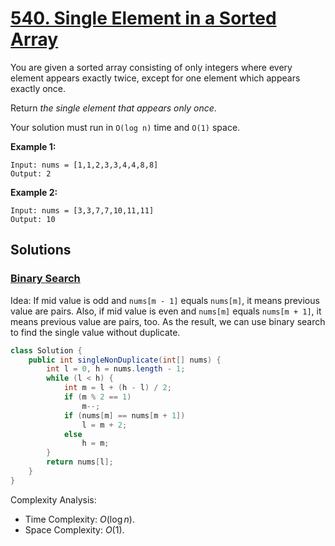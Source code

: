 # [540. Single Element in a Sorted Array](https://leetcode.com/problems/single-element-in-a-sorted-array/)

You are given a sorted array consisting of only integers where every element appears exactly twice, except for one element which appears exactly once.

Return _the single element that appears only once_.

Your solution must run in `O(log n)` time and `O(1)` space.

**Example 1:**

```
Input: nums = [1,1,2,3,3,4,4,8,8]
Output: 2
```

**Example 2:**

```
Input: nums = [3,3,7,7,10,11,11]
Output: 10
```

## Solutions
### [Binary Search](SingleElementInASortedArray.java)

Idea: If mid value is odd and `nums[m - 1]` equals `nums[m]`, it means previous value are pairs. Also, if mid value is even and `nums[m]` equals `nums[m + 1]`, it means previous value are pairs, too. As the result, we can use binary search to find the single value without duplicate.

```java
class Solution {
    public int singleNonDuplicate(int[] nums) {
        int l = 0, h = nums.length - 1;
        while (l < h) {
            int m = l + (h - l) / 2;
            if (m % 2 == 1)
                m--;
            if (nums[m] == nums[m + 1])
                l = m + 2;
            else
                h = m;
        }
        return nums[l];
    }
}
```

Complexity Analysis:

- Time Complexity: $O(\log n)$.
- Space Complexity: $O(1)$.
